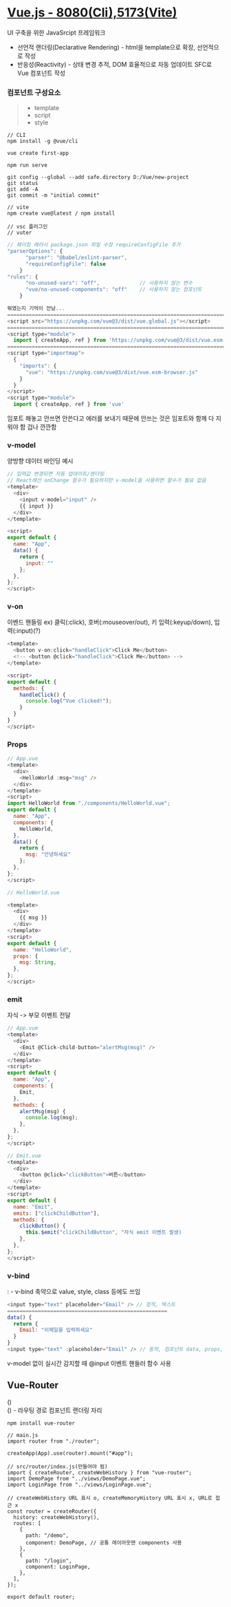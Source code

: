 # <a href="https://ko.vuejs.org/guide/introduction.html">Vue.js - 8080(Cli),5173(Vite)</a>
UI 구축을 위한 JavaSrcipt 프레임워크
- 선언적 랜더링(Declarative Rendering) - html을 template으로 확장, 선언적으로 작성
- 반응성(Reactivity) - 상태 변경 추적, DOM 효율적으로 자동 업데이트
SFC로 Vue 컴포넌트 작성

### 컴포넌트 구성요소
> - template
> - script
> - style
```
// CLI
npm install -g @vue/cli

vue create first-app

npm run serve

git config --global --add safe.directory D:/Vue/new-project
git status
git add -A
git commit -m "initial commit"

// vite
npm create vue@latest / npm install

// vsc 플러그인
// vuter
```
```js
// 페이징 에러시 package.json 파일 수정 requireConfigFile 추가
"parserOptions": {
      "parser": "@babel/eslint-parser",
      "requireConfigFile": false
    }
"rules": {
      "no-unused-vars": "off",             // 사용하지 않는 변수
      "vue/no-unused-components": "off"    // 사용하지 않는 컴포넌트
    }
```
```js
뭐였는지 기억이 안남...
============================================================================
<script src="https://unpkg.com/vue@3/dist/vue.global.js"></script>
============================================================================
<script type="module">
  import { createApp, ref } from 'https://unpkg.com/vue@3/dist/vue.esm-browser.js'
============================================================================
<script type="importmap">
  {
    "imports": {
      "vue": "https://unpkg.com/vue@3/dist/vue.esm-browser.js"
    }
  }
</script>
<script type="module">
  import { createApp, ref } from 'vue'
```
임포트 해놓고 안쓰면 안쓴다고 에러를 보내기 때문에 안쓰는 것은 임포트와 함께 다 지워야 함 겁나 깐깐함

### v-model
양방향 데이터 바인딩 예시
```js
// 입력값 변경되면 자동 업데이트/렌더링
// React에선 onChange 함수가 필요하지만 v-model을 사용하면 함수가 필요 없음
<template>
  <div>
    <input v-model="input" />
    {{ input }}
  </div>
</template>

<script>
export default {
  name: "App",
  data() {
    return {
      input: ""
    };
  },
};
</script>
```

### v-on
이벤드 핸들링 ex) 클릭(:click), 호버(:mouseover/out), 키 입력(:keyup/down), 입력(:input)(?)
```js
<template>
  <button v-on:click="handleClick">Click Me</button>
  <!-- <button @click="handleClick">Click Me</button> -->
</template>

<script>
export default {
  methods: {
    handleClick() {
      console.log("Vue clicked!");
    }
  }
}
</script>
```

### Props
```js
// App.vue
<template>
  <div>
    <HelloWorld :msg="msg" />
  </div>
</template>
<script>
import HelloWorld from "./components/HelloWorld.vue";
export default {
  name: "App",
  components: {
    HelloWorld,
  },
  data() {
    return {
      msg: "안녕하세요"
    };
  },
};
</script>

// HelloWorld.vue

<template>
  <div>
    {{ msg }}
  </div>
</template>
<script>
export default {
  name: "HelloWorld",
  props: {
    msg: String,
  },
};
</script>
```

### emit
자식 -> 부모 이벤트 전달
```js
// App.vue
<template>
  <div>
    <Emit @Click-child-button="alertMsg(msg)" />
  </div>
</template>
<script>
export default {
  name: "App",
  components: {
    Emit,
  },
  methods: {
    alertMsg(msg) {
      console.log(msg);
    },
  },
};
</script>

// Emit.vue
<template>
  <div>
    <button @click="clickButton">버튼</button>
  </div>
</template>
<script>
export default {
  name: "Emit",
  emits: ["clickChildButton"],
  methods: {
    clickButton() {
      this.$emit("clickChildButton", "자식 emit 이벤트 발생)
    },
  },
};
</script>
```

### v-bind
: - v-bind 축약으로 value, style, class 등에도 쓰임
```js
<input type="text" placeholder="Email" /> // 정적, 텍스트
====================================================
data() {
  return {
    Email: "이메일을 입력하세요"
  }
}
<input type="text" :placeholder="Email" /> // 동적, 컴포넌트 data, props, computed에 정의된 변수
```

v-model 없이 실시간 감지할 때 @input 이벤트 핸들러 함수 사용

## Vue-Router
<router-link to=""></router-link>(<RouterLink ></RouterLink>)<br>
<router-view />(<RouterView />) - 라우팅 경로 컴포넌트 랜더링 자리
```
npm install vue-router

// main.js
import router from "./router";

createApp(App).use(router).mount("#app");

// src/router/index.js(만들어야 됨)
import { createRouter, createWebHistory } from "vue-router";
import DemoPage from "../views/DemoPage.vue";
import LoginPage from "../views/LoginPage.vue";

// createWebHistory URL 표시 o, createMemoryHistory URL 표시 x, URL로 접근 x
const router = createRouter({
  history: createWebHistory(),
  routes: [
    {
      path: "/demo",
      component: DemoPage, // 공통 레이아웃땐 components 사용
    },
    {
      path: "/login",
      component: LoginPage,
    },
  ],
});

export default router;

```
